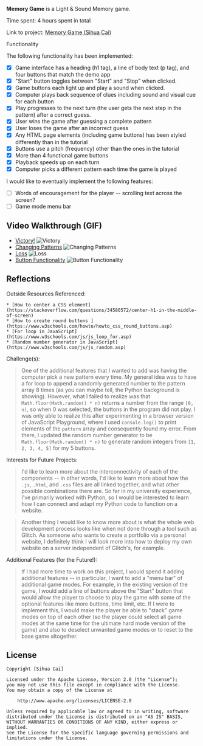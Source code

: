 **Memory Game** is a Light & Sound Memory game.

Time spent: 4 hours spent in total

Link to project: [Memory Game (Sihua Cai)](https://glitch.com/edit/#!/occipital-determined-cerise?path=script.js%3A14%3A0)

Functionality

The following functionality has been implemented: 

* [x] Game interface has a heading (h1 tag), a line of body text (p tag), and four buttons that match the demo app
* [x] "Start" button toggles between "Start" and "Stop" when clicked. 
* [x] Game buttons each light up and play a sound when clicked. 
* [x] Computer plays back sequence of clues including sound and visual cue for each button
* [x] Play progresses to the next turn (the user gets the next step in the pattern) after a correct guess. 
* [x] User wins the game after guessing a complete pattern
* [x] User loses the game after an incorrect guess
* [x] Any HTML page elements (including game buttons) has been styled differently than in the tutorial
* [x] Buttons use a pitch (frequency) other than the ones in the tutorial
* [x] More than 4 functional game buttons
* [x] Playback speeds up on each turn
* [x] Computer picks a different pattern each time the game is played

I would like to eventually implement the following features:

- [ ] Words of encouragement for the player -- scrolling text across the screen?  
- [ ] Game mode menu bar 

## Video Walkthrough (GIF)

* [Victory!](http://g.recordit.co/Hs1S6v7jO5.gif)
![Victory](http://g.recordit.co/Hs1S6v7jO5.gif)
* [Changing Patterns](http://g.recordit.co/4zCBduyD43.gif)
![Changing Patterns](http://g.recordit.co/4zCBduyD43.gif) 
* [Loss](http://g.recordit.co/wLftJ4yT7Q.gif)
![Loss](http://g.recordit.co/wLftJ4yT7Q.gif)
* [Button Functionality](http://g.recordit.co/07ozxK70ib.gif)
![Button Functionality](http://g.recordit.co/07ozxK70ib.gif)

## Reflections

Outside Resources Referenced: 

    * [How to center a CSS element](https://stackoverflow.com/questions/34580572/center-h1-in-the-middle-of-screen)
    * [How to create round buttons ](https://www.w3schools.com/howto/howto_css_round_buttons.asp)
    * [For loop in JavaScript](https://www.w3schools.com/js/js_loop_for.asp)
    * [Random number generator in JavaScript](https://www.w3schools.com/js/js_random.asp)


Challenge(s):

   > One of the additional features that I wanted to add was having the computer pick a new pattern every time. My general idea was to have a for loop to append a randomly generated number to the pattern array 8 times (as  you can maybe tell, the Python background is showing). However, what I failed to realize was that `Math.floor(Math.random() * n)` returns a number from the range `[0, n)`, so when 0 was selected, the buttons in the program did not play. I was only able to realize this after experimenting in a browser version of JavaScript Playground, where I used `console.log()` to print elements of the `pattern` array and consequently found my error. From there, I updated the random number generator to be `Math.floor(Math.random() * n)` to generate random integers from `[1, 2, 3, 4, 5]` for my 5 buttons.

Interests for Future Projects:

   > I'd like to learn more about the interconnectivity of each of the components -- in other words, I'd like to learn more about how the `.js`, `.html`, and `.css` files are all linked together, and what other possible combinations there are. So far in my university experience, I've primarily worked with Python, so I would be interested to learn how I can connect and adapt my Python code to function on a website. 
    
   > Another thing I would like to know more about is what the whole web development process looks like when not done through a tool such as Glitch. As someone who wants to create a portfolio via a personal website, I definitely think I will look more into how to deploy my own website on a server independent of Glitch's, for example.

Additional Features (for the Future!):

   > If I had more time to work on this project, I would spend it adding additional features -- in particular, I want to add a "menu bar" of additional game modes. For example, in the existing version of the game, I would add a line of buttons above the "Start" button that would allow the player to choose to play the game with some of the optional features like more buttons, time limit, etc. If I were to implement this, I would make the player be able to "stack" game modes on top of each other (so the player could select all game modes at the same time for the ultimate hard mode version of the game) and also to deselect unwanted game modes or to reset to the base game altogether.




## License

    Copyright [Sihua Cai]

    Licensed under the Apache License, Version 2.0 (the "License");
    you may not use this file except in compliance with the License.
    You may obtain a copy of the License at

        http://www.apache.org/licenses/LICENSE-2.0

    Unless required by applicable law or agreed to in writing, software
    distributed under the License is distributed on an "AS IS" BASIS,
    WITHOUT WARRANTIES OR CONDITIONS OF ANY KIND, either express or implied.
    See the License for the specific language governing permissions and
    limitations under the License.
